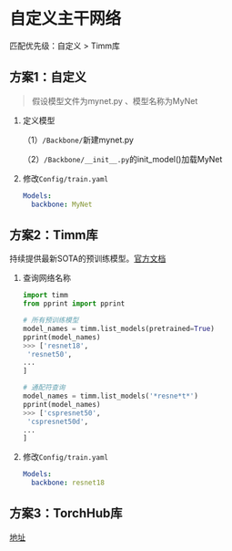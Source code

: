 # 自定义主干网络

匹配优先级：自定义 > Timm库

## 方案1：自定义

>  假设模型文件为mynet.py 、模型名称为MyNet

1. 定义模型

   （1）`/Backbone/`新建mynet.py

   （2）`/Backbone/__init__.py`的init_model()加载MyNet

2. 修改`Config/train.yaml`

   ```yaml
   Models: 
     backbone: MyNet
   ```

   

## 方案2：Timm库

持续提供最新SOTA的预训练模型。[官方文档](https://rwightman.github.io/pytorch-image-models/)

1. 查询网络名称 

   ```python
   import timm
   from pprint import pprint
   
   # 所有预训练模型
   model_names = timm.list_models(pretrained=True)
   pprint(model_names)
   >>> ['resnet18',
    'resnet50',
   ...
   ]
   
   # 通配符查询
   model_names = timm.list_models('*resne*t*')
   pprint(model_names)
   >>> ['cspresnet50',
    'cspresnet50d',
   ...
   ]
   ```

2. 修改`Config/train.yaml`

   ```yaml
   Models: 
     backbone: resnet18 
   ```

## 方案3：TorchHub库

[地址](https://pytorch.org/hub/research-models)

